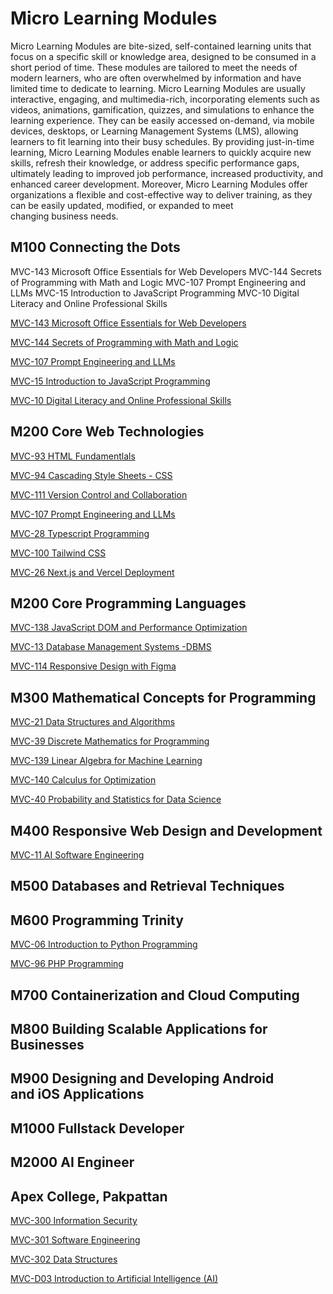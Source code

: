 # Micro Learning Modules
Micro Learning Modules are bite-sized, self-contained learning units that focus on a specific skill or knowledge area, designed to be consumed in a short period of time. These modules are tailored to meet the needs of modern learners, who are often overwhelmed by information and have limited time to dedicate to learning. Micro Learning Modules are usually interactive, engaging, and multimedia-rich, incorporating elements such as videos, animations, gamification, quizzes, and simulations to enhance the learning experience. They can be easily accessed on-demand, via mobile devices, desktops, or Learning Management Systems (LMS), allowing learners to fit learning into their busy schedules. By providing just-in-time learning, Micro Learning Modules enable learners to quickly acquire new skills, refresh their knowledge, or address specific performance gaps, ultimately leading to improved job performance, increased productivity, and enhanced career development. Moreover, Micro Learning Modules offer organizations a flexible and cost-effective way to deliver training, as they can be easily updated, modified, or expanded to meet changing business needs.

## M100 Connecting the Dots

MVC-143 Microsoft Office Essentials for Web Developers
MVC-144 Secrets of Programming with Math and Logic
MVC-107 Prompt Engineering and LLMs
MVC-15 Introduction to JavaScript Programming
MVC-10 Digital Literacy and Online Professional Skills


[MVC-143 Microsoft Office Essentials for Web Developers](OMCDEV/Readme.md)

[MVC-144 Secrets of Programming with Math and Logic](SPML/Readme.md)

[MVC-107 Prompt Engineering and LLMs](PE/Readme.md)

[MVC-15 Introduction to JavaScript Programming](Introduction_to_JavaScript_Programming/Readme.md)

[MVC-10 Digital Literacy and Online Professional Skills](DLOPS/Readme.md)


## M200 Core Web Technologies

[MVC-93 HTML Fundamentlals](HTML_Fundamentals/Readme.md)

[MVC-94 Cascading Style Sheets - CSS](CSS/Readme.md)

[MVC-111 Version Control and Collaboration](VCS/Readme.md)

[MVC-107 Prompt Engineering and LLMs](PE/Readme.md)

[MVC-28 Typescript Programming](TS/Readme.md)

[MVC-100 Tailwind CSS](TW/Readme.md)

[MVC-26 Next.js and Vercel Deployment](NextVercel/Readme.md)



## M200 Core Programming Languages 

[MVC-138 JavaScript DOM and Performance Optimization](DOM/Readme.md)

[MVC-13 Database Management Systems -DBMS](DBMS/Readme.md)



[MVC-114 Responsive Design with Figma](RDS/Readme.md)




## M300 Mathematical Concepts for Programming

[MVC-21 Data Structures and Algorithms](DSA/Readme.md)

[MVC-39 Discrete Mathematics for Programming](DMP/Readme.md)

[MVC-139 Linear Algebra for Machine Learning](LAML/Readme.md)

[MVC-140 Calculus for Optimization](CFO/Readme.md)

[MVC-40 Probability and Statistics for Data Science](SDS/Readme.md)


## M400 Responsive Web Design and Development

[MVC-11 AI Software Engineering](AISE/Readme.md)


## M500 Databases and Retrieval Techniques

## M600 Programming Trinity

[MVC-06 Introduction to Python Programming](Introduction_to_Python_Programming/Readme.md)

[MVC-96 PHP Programming](PHP/Readme.md)


## M700 Containerization and Cloud Computing

## M800 Building Scalable Applications for Businesses

## M900 Designing and Developing Android and iOS Applications

## M1000 Fullstack Developer

## M2000 AI Engineer


## Apex College, Pakpattan

[MVC-300 Information Security](Information_Security/Readme.md)

[MVC-301 Software Engineering](Software_Engineering/Readme.md)

[MVC-302 Data Structures](Data_Structures/Readme.md)


[MVC-D03 Introduction to Artificial Intelligence (AI)](Introduction_to_AI/Readme.md)
